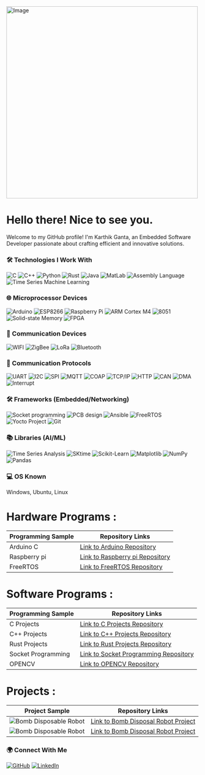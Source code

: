 <img src="https://drive.google.com/uc?id=1G8ERxGfp-D7oAJEhEjwcuXt3nZCGSE5p" alt="Image" width="500">


<h1> Hello there! Nice to see you.</h1>

<p>Welcome to my GitHub profile! I'm Karthik Ganta, an Embedded Software Developer passionate about crafting efficient and innovative solutions.</p>

### 🛠️ Technologies I Work With
<p>
  <img alt="C" src="https://img.shields.io/badge/-C-A8B9CC?style=flat-square&logo=C&logoColor=white" />
  <img alt="C++" src="https://img.shields.io/badge/-C++-00599C?style=flat-square&logo=C%2B%2B&logoColor=white" />
  <img alt="Python" src="https://img.shields.io/badge/-Python-3776AB?style=flat-square&logo=python&logoColor=white" />
  <img alt="Rust" src="https://img.shields.io/badge/-Rust-000000?style=flat-square&logo=rust&logoColor=white" />
  <img alt="Java" src="https://img.shields.io/badge/-Java-007396?style=flat-square&logo=java&logoColor=white" />
  <img alt="MatLab" src="https://img.shields.io/badge/-MatLab-0076A8?style=flat-square&logo=mathworks&logoColor=white" />
  <img alt="Assembly Language" src="https://img.shields.io/badge/-Assembly-008000?style=flat-square&logoColor=white" />
  <img alt="Time Series Machine Learning" src="https://img.shields.io/badge/-Time_Series_Machine_Learning-FF6F61?style=flat-square&logoColor=white" />
</p>

### 🌐 Microprocessor Devices
<p>
  <img alt="Arduino" src="https://img.shields.io/badge/Arduino-008000?style=flat-square&logo=arduino&logoColor=white" />
  <img alt="ESP8266" src="https://img.shields.io/badge/ESP8266-FF6600?style=flat-square&logo=esp8266&logoColor=white" />
  <img alt="Raspberry Pi" src="https://img.shields.io/badge/Raspberry_Pi-C51A4A?style=flat-square&logo=Raspberry-Pi&logoColor=white" />
  <img alt="ARM Cortex M4" src="https://img.shields.io/badge/ARM_Cortex_M4-FF6600?style=flat-square&logo=arm&logoColor=white" />
  <img alt="8051" src="https://img.shields.io/badge/8051-FF9933?style=flat-square&logo=intel&logoColor=white" />
  <img alt="Solid-state Memory" src="https://img.shields.io/badge/Solid_state_Memory-666666?style=flat-square&logoColor=white" />
  <img alt="FPGA" src="https://img.shields.io/badge/FPGA-000000?style=flat-square&logo=Xilinx&logoColor=white" />
</p>

### 📡 Communication Devices
<p>
  <img alt="WIFI" src="https://img.shields.io/badge/WIFI-3399FF?style=flat-square&logo=wifi&logoColor=white" />
  <img alt="ZigBee" src="https://img.shields.io/badge/ZigBee-3399FF?style=flat-square&logo=zigbee&logoColor=white" />
  <img alt="LoRa" src="https://img.shields.io/badge/LoRa-3399FF?style=flat-square&logo=lora&logoColor=white" />
  <img alt="Bluetooth" src="https://img.shields.io/badge/Bluetooth-3399FF?style=flat-square&logo=bluetooth&logoColor=white" />
</p>

### 📶 Communication Protocols
<p>
  <img alt="UART" src="https://img.shields.io/badge/UART-FF6600?style=flat-square&logoColor=white" />
  <img alt="I2C" src="https://img.shields.io/badge/I2C-FF6600?style=flat-square&logoColor=white" />
  <img alt="SPI" src="https://img.shields.io/badge/SPI-FF6600?style=flat-square&logoColor=white" />
  <img alt="MQTT" src="https://img.shields.io/badge/MQTT-00CC00?style=flat-square&logo=MQTT&logoColor=white" />
  <img alt="COAP" src="https://img.shields.io/badge/COAP-00CC00?style=flat-square&logoColor=white" />
  <img alt="TCP/IP" src="https://img.shields.io/badge/TCP_IP-00CC00?style=flat-square&logoColor=white" />
  <img alt="HTTP" src="https://img.shields.io/badge/HTTP-00CC00?style=flat-square&logoColor=white" />
  <img alt="CAN" src="https://img.shields.io/badge/CAN-00CC00?style=flat-square&logoColor=white" />
  <img alt="DMA" src="https://img.shields.io/badge/DMA-00CC00?style=flat-square&logoColor=white" />
  <img alt="Interrupt" src="https://img.shields.io/badge/Interrupt-00CC00?style=flat-square&logoColor=white" />
</p>

### 🛠️ Frameworks (Embedded/Networking)
<p>
  <img alt="Socket programming" src="https://img.shields.io/badge/Socket_programming-666666?style=flat-square&logoColor=white" />
  <img alt="PCB design" src="https://img.shields.io/badge/PCB_design-3399FF?style=flat-square&logoColor=white" />
  <img alt="Ansible" src="https://img.shields.io/badge/Ansible-CC0000?style=flat-square&logo=ansible&logoColor=white" />
  <img alt="FreeRTOS" src="https://img.shields.io/badge/FreeRTOS-336791?style=flat-square&logoColor=white" />
  <img alt="Yocto Project" src="https://img.shields.io/badge/Yocto_Project-333333?style=flat-square&logo=Linux&logoColor=white" />
  <img alt="Git" src="https://img.shields.io/badge/Git-F05032?style=flat-square&logo=git&logoColor=white" />
</p>

### 📚 Libraries (AI/ML)
<p>
  <img alt="Time Series Analysis" src="https://img.shields.io/badge/Time_Series_Analysis-FF6F61?style=flat-square&logoColor=white" />
  <img alt="SKtime" src="https://img.shields.io/badge/SKtime-FF6F61?style=flat-square&logoColor=white" />
  <img alt="Scikit-Learn" src="https://img.shields.io/badge/Scikit_Learn-FF6F61?style=flat-square&logo=scikit-learn&logoColor=white" />
  <img alt="Matplotlib" src="https://img.shields.io/badge/Matplotlib-FF6F61?style=flat-square&logo=matplotlib&logoColor=white" />
  <img alt="NumPy" src="https://img.shields.io/badge/NumPy-FF6F61?style=flat-square&logo=numpy&logoColor=white" />
  <img alt="Pandas" src="https://img.shields.io/badge/Pandas-FF6F61?style=flat-square&logo=pandas&logoColor=white" />
</p>

### 💻 OS Known
<p>
  Windows, Ubuntu, Linux
</p>

# Hardware Programs :


| Programming Sample | Repository Links                                  | 
|--------------------|---------------------------------------------------|
| Arduino C         | [Link to Arduino Repository](https://github.com/Ganta-Karthik1999/Arduino_Code.git)        |
| Raspberry pi      | [Link to Raspberry pi Repository](https://github.com/Ganta-Karthik1999/Raspberry-pi.git)    |
| FreeRTOS     | [Link to FreeRTOS Repository](https://github.com/Ganta-Karthik1999/FREERTOS.git)  |


# Software Programs :

| Programming Sample | Repository Links                                  |
|--------------------|---------------------------------------------------|
| C Projects         | [Link to C Projects Repository](https://github.com/Ganta-Karthik1999/C-Language.git)        |
| C++ Projects       | [Link to C++ Projects Repository](https://github.com/Ganta-Karthik1999/Cpp.git)    |
| Rust Projects      | [Link to Rust Projects Repository](https://github.com/Ganta-Karthik1999/Rust_Programming.git)  |
| Socket Programming      | [Link to Socket Programming Repository](https://github.com/Ganta-Karthik1999/socket_Programming.git)  |
| OPENCV      | [Link to OPENCV Repository](https://github.com/Ganta-Karthik1999/OPENCV.git)  |


# Projects :

| Project Sample | Repository Links                                  |
|--------------------|---------------------------------------------------|
| ![Bomb Disposable Robot](https://drive.google.com/uc?id=1Ho32b5_bGJiU4q0aG-UGFhKbUQ-iMdEV)         | [Link to Bomb Disposal Robot Project ](https://github.com/Ganta-Karthik1999/Bomb-Disposal-Robot.git)        |
| ![Bomb Disposable Robot](https://drive.google.com/file/d/1EbPf_JJ8iFvvJSyZlnqwBd7QQVM8debX/view?usp=sharing)         | [Link to Bomb Disposal Robot Project ](https://github.com/Ganta-Karthik1999/Bomb-Disposal-Robot.git)        |


### 🌍 Connect With Me
<p>


  
  <a href="https://github.com/Ganta-Karthik1999" target="_blank"><img alt="GitHub" src="https://img.shields.io/badge/GitHub-%2312100E.svg?&style=for-the-badge&logo=Github&logoColor=white" /></a>
  <a href="https://www.linkedin.com/in/kar12/" target="_blank"><img alt="LinkedIn" src="https://img.shields.io/badge/LinkedIn-%230077B5.svg?&style=for-the-badge&logo=LinkedIn&logoColor=white" /></a>
  <!-- Add more social media links here -->
</p>


